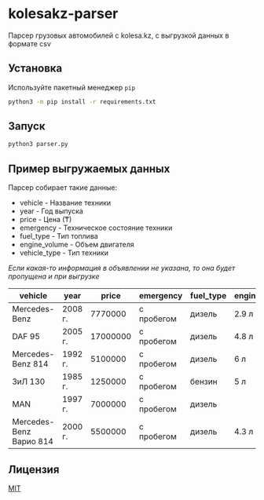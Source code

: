 # kolesakz-parser
Парсер грузовых автомобилей с kolesa.kz, с выгрузкой данных в формате csv

## Установка

Используйте пакетный менеджер `pip` 

```sh
python3 -m pip install -r requirements.txt
```


## Запуск

```sh
python3 parser.py
```


## Пример выгружаемых данных

Парсер собирает такие данные:

- vehicle - Название техники
- year - Год выпуска
- price - Цена (₸)
- emergency - Техническое состояние техники
- fuel_type - Тип топлива
- engine_volume - Объем двигателя
- vehicle_type - Тип техники

*Если какая-то информация в объявлении не указана, то она будет пропущена и при выгрузке*

| vehicle                 | year    | price    | emergency  | fuel_type | engine_volume | vehicle_type |
| ----------------------- | ------- | -------- | ---------- | --------- | ------------- | ------------ |
| Mercedes-Benz           | 2008 г. | 7770000  | с пробегом | дизель    | 2.9 л         | фургон       |
| DAF 95                  | 2005 г. | 17000000 | с пробегом | дизель    | 4.8 л         |              |
| Mercedes-Benz 814       | 1992 г. | 5100000  | с пробегом | дизель    | 6 л           | фургон       |
| ЗиЛ 130                 | 1985 г. | 1250000  | с пробегом | бензин    | 5 л           | самосвал     |
| MAN                     | 1997 г. | 7000000  | с пробегом | дизель    |               | тягач        |
| Mercedes-Benz Варио 814 | 2000 г. | 5500000  | с пробегом | дизель    | 4.3 л         | фургон       |


## Лицензия
[MIT](https://choosealicense.com/licenses/mit/)